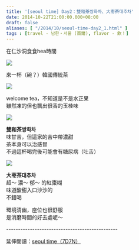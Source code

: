 ```yaml
---
title: '[seoul time] Day2：雙和茶쌍화차、大枣茶대추차'
date: 2014-10-22T21:00:00.000+08:00
draft: false
aliases: [ "/2014/10/seoul-time-day2_1.html" ]
tags : [travel - 남한・서울 (首爾), flavor - 飲！]
---
```


在仁沙洞食食hea時間  

![](/images/seoul2e.jpg)

來一杯（碗？）韓國傳統茶  

![](/images/seoul2e1.jpg)

welcome tea，不知道是不是水正果  
雖然凍的但也飄出很香的玉桂味  

![](/images/seoul2e2.jpg)

**雙和茶쌍화차**  
味甘苦，但這家的苦中帶濃甜  
茶本身可以治感冒  
不過這杯喝完後可能會有糖尿病（吐舌）  

![](/images/seoul2e3.jpg)

**大枣茶대추차**  
超～ 濃～ 郁～ 的紅棗糊  
味道酸甜入口沙沙的  
不錯喝  
  
環境清幽，座位也很舒服  
是消磨時間的好去處呢～  
  
\-----------------------------------------------  
  
延伸閱讀：[seoul time（7D7N）](https://hidie.net/seoul7d7n/)
